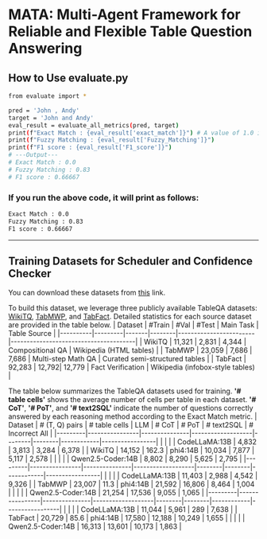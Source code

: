 # MATA: Multi-Agent Framework for Reliable and Flexible Table Question Answering

## How to Use evaluate.py

```bash
from evaluate import *

pred = 'John , Andy'
target = 'John and Andy'
eval_result = evaluate_all_metrics(pred, target)
print(f"Exact Match : {eval_result['exact_match']}") # A value of 1.0 indicates True, and 0.0 indicates False.
print(f"Fuzzy Matching : {eval_result['Fuzzy_Matching']}")
print(f"F1 score : {eval_result['F1_score']}")
# ---Output---
# Exact Match : 0.0
# Fuzzy Matching : 0.83
# F1 score : 0.66667
```

### If you run the above code, it will print as follows:
```bash
Exact Match : 0.0
Fuzzy Matching : 0.83
F1 score : 0.66667
```


----------------

## Training Datasets for Scheduler and Confidence Checker

You can download these datasets from [this](https://drive.google.com/drive/folders/1kAmC_wJxNI-Be9s9Ug77m4phgLI_ZyOR?usp=sharing) link.

To build this dataset, we leverage three publicly available TableQA datasets: [WikiTQ](https://ppasupat.github.io/WikiTableQuestions/), [TabMWP](https://promptpg.github.io/index.html#home), and [TabFact](https://github.com/wenhuchen/Table-Fact-Checking). Detailed statistics for each source dataset are provided in the table below.
| Dataset  | #Train  | #Val  | #Test  | Main Task              | Table Source                         |
|----------|---------|-------|--------|------------------------|---------------------------------------|
| WikiTQ   | 11,321  | 2,831 | 4,344  | Compositional QA       | Wikipedia (HTML tables)               |
| TabMWP   | 23,059  | 7,686 | 7,686  | Multi-step Math QA     | Curated semi-structured tables        |
| TabFact  | 92,283  | 12,792| 12,779 | Fact Verification      | Wikipedia (infobox-style tables)      |



The table below summarizes the TableQA datasets used for training. **'# table cells'** shows the average number of cells per table in each dataset. **'# CoT'**, **'# PoT'**, and **'# text2SQL'** indicate the number of questions correctly answered by each reasoning method according to the Exact Match metric.
| Dataset | # (T, Q) pairs | # table cells | LLM               | # CoT  | # PoT  | # text2SQL | # Incorrect All |
|---------|----------------|---------------|-------------------|--------|--------|------------|-----------------|
|         |                |               | CodeLLaMA:13B     | 4,832  | 3,813  | 3,284      | 6,378           |
| WikiTQ  |     14,152     |   162.3       | phi4:14B          | 10,034 | 7,877  | 5,117      | 2,578           |
|         |                |               | Qwen2.5-Coder:14B | 8,802  | 8,290  | 5,625      | 2,795           |
|---------|----------------|---------------|-------------------|--------|--------|------------|-----------------|
|         |                |               | CodeLLaMA:13B     | 11,403 | 2,988  | 4,542      | 9,326           |
|  TabMWP |  23,007        | 11.3          | phi4:14B          | 21,592 | 16,806 | 8,464      | 1,004           |
|         |                |               | Qwen2.5-Coder:14B | 21,254 | 17,536 | 9,055      | 1,065           |
|---------|----------------|---------------|-------------------|--------|--------|------------|-----------------|
|         |                |               | CodeLLaMA:13B     | 11,044 | 5,961  | 289        | 7,638           |
| TabFact |  20,729        | 85.6          | phi4:14B          | 17,580 | 12,188 | 10,249     | 1,655           |
|         |                |               | Qwen2.5-Coder:14B | 16,313 | 13,601 | 10,173     | 1,863           |






